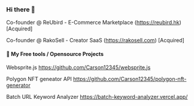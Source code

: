 ### Hi there 👋 

Co-founder @ ReUbird - E-Commerce Marketplace (https://reubird.hk) [Acquired]

Co-founder @ RakoSell - Creator SaaS (https://rakosell.com) [Acquired]

#### 🔭 My Free tools / Opensource Projects ####

Websprite.js
https://github.com/Carson12345/websprite.js

Polygon NFT geneator API
https://github.com/Carson12345/polygon-nft-generator

Batch URL Keyword Analyzer
https://batch-keyword-analyzer.vercel.app/

<!--
**Carson12345/Carson12345** is a ✨ _special_ ✨ repository because its `README.md` (this file) appears on your GitHub profile.

Here are some ideas to get you started:

- 🔭 I’m currently working on ...
- 🌱 I’m currently learning ...
- 👯 I’m looking to collaborate on ...
- 🤔 I’m looking for help with ...
- 💬 Ask me about ...
- 📫 How to reach me: ...
- 😄 Pronouns: ...
- ⚡ Fun fact: ...
-->
